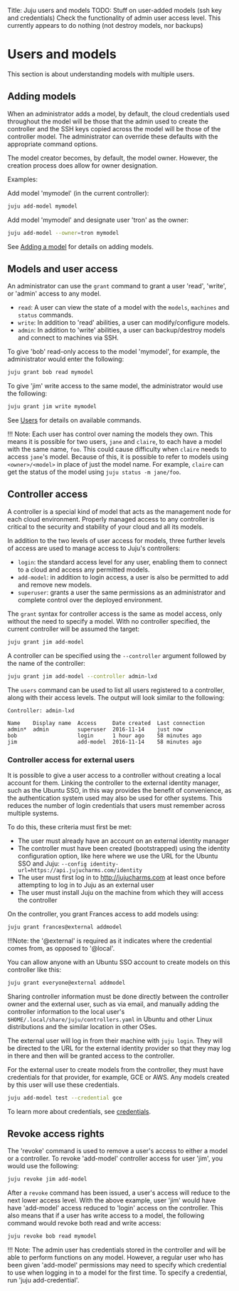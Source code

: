 Title: Juju users and models
TODO: Stuff on user-added models (ssh key and credentials)
      Check the functionality of admin user access level. This currently
      appears to do nothing (not destroy models, nor backups) 

# Users and models

This section is about understanding models with multiple users.

## Adding models

When an administrator adds a model, by default, the cloud credentials used
throughout the model will be those that the admin used to create the controller
and the SSH keys copied across the model will be those of the controller model.
The administrator can override these defaults with the appropriate command
options.

The model creator becomes, by default, the model owner. However, the creation
process does allow for owner designation.

Examples:

Add model 'mymodel' (in the current controller):

```bash
juju add-model mymodel
```

Add model 'mymodel' and designate user 'tron' as the owner:

```bash
juju add-model --owner=tron mymodel
```

See [Adding a model][addmodel] for details on adding models.


## Models and user access

An administrator can use the `grant` command to grant a user 'read', 'write',
or 'admin' access to any model. 

- `read`: A user can view the state of a model with the `models`,
  `machines` and `status` commands.
- `write`: In addition to 'read' abilities, a user can modify/configure models.
- `admin`: In addition to 'write' abilities, a user can backup/destroy models
  and connect to machines via SSH.

To give 'bob' read-only access to the model 'mymodel', for example, the
administrator would enter the following:

```bash
juju grant bob read mymodel
```

To give 'jim' write access to the same model, the administrator would use the
following:

```bash
juju grant jim write mymodel 
```
See [Users][regularusers] for details on available commands.

!!! Note: Each user has control over naming the models they own. This means
it is possible for two users, `jane` and `claire`, to each have a model with
the same name, `foo`. This could cause difficulty when `claire` needs to access
`jane`'s model. Because of this, it is possible to refer to models
using `<owner>/<model>` in place of just the model name. For example, `claire`
can get the status of the model using `juju status -m jane/foo`.

## Controller access

A controller is a special kind of model that acts as the management node for
each cloud environment. Properly managed access to any controller is critical
to the security and stability of your cloud and all its models. 

In addition to the two levels of user access for models, three further levels
of access are used to manage access to Juju's controllers:

- `login`: the standard access level for any user, enabling them
  to connect to a cloud and access any permitted models.
- `add-model`: in addition to login access, a user is also be permitted
  to add and remove new models.
- `superuser`: grants a user the same permissions as an administrator and complete
  control over the deployed environment. 

The `grant` syntax for controller access is the same as model
access, only without the need to specify a model. With no controller specified,
the current controller will be assumed the target:

```bash
juju grant jim add-model
```

A controller can be specified using the `--controller` argument followed by the
name of the controller:

```bash
juju grant jim add-model --controller admin-lxd
```

The `users` command can be used to list all users registered to a controller, along
with their access levels. The output will look similar to the following:

<!-- JUJUVERSION: 2.0.1-xenial-amd64 -->
<!-- JUJUCOMMAND: juju users -->
```no-highlight
Controller: admin-lxd

Name    Display name  Access     Date created  Last connection
admin*  admin         superuser  2016-11-14    just now
bob                   login      1 hour ago    58 minutes ago
jim                   add-model  2016-11-14    58 minutes ago
```

### Controller access for external users

It is possible to give a user access to a controller without creating a local
account for them. Linking the controller to the external identity manager, such
as the Ubuntu SSO, in this way provides the benefit of convenience, as the
authentication system used may also be used for other systems. This reduces
the number of login credentials that users must remember across multiple systems.

To do this, these criteria must first be met:

- The user must already have an account on an external identity manager
- The controller must have been created (bootstrapped) using the identity
  configuration option, like here where we use the URL for the Ubuntu SSO
  and Juju: `--config identity-url=https://api.jujucharms.com/identity`
- The user must first log in to http://jujucharms.com at least once before
  attempting to log in to Juju as an external user
- The user must install Juju on the machine from which they will access the
  controller

On the controller, you grant Frances access to add models using:

```bash
juju grant frances@external addmodel
```

!!!Note: the '@external' is required as it indicates where the credential
comes from, as opposed to '@local'.

You can allow anyone with an Ubuntu SSO account to create models on this
controller like this:

```bash
juju grant everyone@external addmodel
```

Sharing controller information must be done directly between the controller
owner and the external user, such as via email, and manually adding the
controller information to the local user's `$HOME/.local/share/juju/controllers.yaml`
in Ubuntu and other Linux distributions and the similar location in other OSes.

The external user will log in from their machine with `juju login`. They will
be directed to the URL for the external identity provider so that they may
log in there and then will be granted access to the controller.

For the external user to create models from the controller, they must have
credentials for that provider, for example, GCE or AWS. Any models created
by this user will use these credentials.

```bash
juju add-model test --credential gce
```

To learn more about credentials, see [credentials].

## Revoke access rights

The 'revoke' command is used to remove a user's access to either a model or a
controller. To revoke 'add-model' controller access for user 'jim', you would
use the following:

```bash
juju revoke jim add-model
```

After a `revoke` command has been issued, a user's access will reduce to the
next lower access level. With the above example, user 'jim' would have have
'add-model' access reduced to 'login' access on the controller. This also means
that if a user has write access to a model, the following command would revoke
both read and write access:

```bash
juju revoke bob read mymodel
```

!!! Note: The admin user has credentials stored in the controller and will
be able to perform functions on any model. However, a regular user who has
been given 'add-model' permissions may need to specify which credential to
use when logging in to a model for the first time. To specify a credential,
run 'juju add-credential'.

[addmodel]: ./models-adding.html
[credentials]: ./credentials.html
[regularusers]: ./users.html#regular-users

